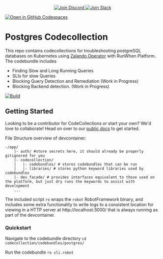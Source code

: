 <p align="center">
  <a href="https://discord.gg/Ut7Ws4rm8Q">
    <img src="https://img.shields.io/discord/1131539039665791077?label=Join%20Discord&logo=discord&logoColor=white&style=for-the-badge" alt="Join Discord">
  </a>
  <a href="https://runwhen.slack.com/join/shared_invite/zt-1l7t3tdzl-IzB8gXDsWtHkT8C5nufm2A">
    <img src="https://img.shields.io/badge/Join%20Slack-%23E01563.svg?&style=for-the-badge&logo=slack&logoColor=white" alt="Join Slack">
  </a>
</p>
<a href='https://codespaces.new/runwhen-contrib/codecollection-template?quickstart=1'><img src='https://github.com/codespaces/badge.svg' alt='Open in GitHub Codespaces' style='max-width: 100%;'></a>


# Postgres Codecollection  
This repo contains codecollections for troubleshooting postgreSQL databases on Kubernetes using [Zalando Operator](https://opensource.zalando.com/postgres-operator/) with RunWhen Platform.<br/>
The codebundle includes
- Finding Slow and Long Running Queries
- SLIs for slow Queries
- Blocking Query Detection and Remediation (Work in Progress)
- Blocking Backend detection. (Work in Progress)
  
[![Build](https://github.com/harsh098/postgres-codecollection/actions/workflows/build.yaml/badge.svg)](https://github.com/harsh098/postgres-codecollection/actions/workflows/build.yaml)

## Getting Started
Looking to be a contributor for CodeCollections or start your own? We'd love to collaborate! Head on over to our [public docs](https://docs.runwhen.com/public/runwhen-authors/getting-started-with-codecollection-development) to get started.

File Structure overview of devcontainer:
```
-/app/
    |- auth/ #store secrets here, it should already be properly gitignored for you
    |- codecollection/
    |   |- codebundles/ # stores codebundles that can be run
    |   |- libraries/ # stores python keyword libraries used by codebundles
    |- dev_facade/ # provides interfaces equivalent to those used on the platform, but just dry runs the keywords to assist with development
    ...
```

The included script `ro` wraps the `robot` RobotFramework binary, and includes some extra functionality to write logs to a consistent location for viewing in a HTTP server at http://localhost:3000/ that is always running as part of the devcontainer.

### Quickstart

Navigate to the codebundle directory
`cd codecollection/codebundles/postgres/`

Run the codebundle
`ro sli.robot`
